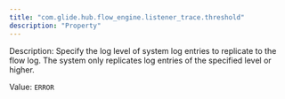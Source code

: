 ```yaml
---
title: "com.glide.hub.flow_engine.listener_trace.threshold"
description: "Property"
---
```


Description: Specify the log level of system log entries to replicate to the flow log. The system only replicates log entries of the specified level or higher.

Value: `ERROR`